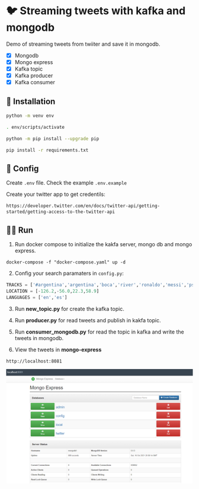 # 🐦 Streaming tweets with kafka and mongodb

Demo of streaming tweets from twiiter and save it in mongodb.

- [X] Mongodb
- [X] Mongo express
- [X] Kafka topic
- [X] Kafka producer
- [X] Kafka consumer

## :floppy_disk: Installation

```bash
python -m venv env
```

```bash
. env/scripts/activate
```

```bash
python -m pip install --upgrade pip
```

```bash
pip install -r requirements.txt
```

## :wrench: Config

Create `.env` file. Check the example `.env.example`

Create your twitter app to get credentils:

```http
https://developer.twitter.com/en/docs/twitter-api/getting-started/getting-access-to-the-twitter-api
```

## 🏃‍♂️ Run

1. Run docker compose to initialize the kakfa server, mongo db and mongo express.

```console
docker-compose -f "docker-compose.yaml" up -d
```

2. Config your search paramaters in `config.py`:

```python
TRACKS = ['#argentina','argentina','boca','river','ronaldo','messi','psg','barcelona','manchesterd']
LOCATION = [-126.2,-56.0,22.3,58.9]
LANGUAGES = ['en','es']
```

3. Run **new_topic.py** for create the kafka topic.

4. Run **producer.py** for read tweets and publish in kakfa topic.

5. Run **consumer_mongodb.py** for read the topic in kafka and write the tweets in mongodb.

6. View the tweets in **mongo-express**

```url
http://localhost:8081
```

![image](img/Imagen1.png)
